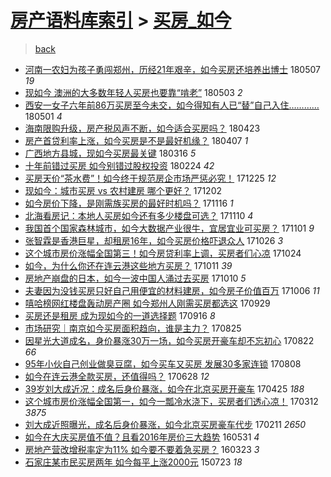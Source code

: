 [房产语料库索引](../../README.md)  > [买房_如今](买房_如今.md)
====
> [back](../README.md)

- [河南一农妇为孩子勇闯郑州，历经21年艰辛，如今买房还培养出博士](http://jkwz.applinzi.com/ittc/7100366128033563654.html#%E6%B2%B3%E5%8D%97%E4%B8%80%E5%86%9C%E5%A6%87%E4%B8%BA%E5%AD%A9%E5%AD%90%E5%8B%87%E9%97%AF%E9%83%91%E5%B7%9E%EF%BC%8C%E5%8E%86%E7%BB%8F21%E5%B9%B4%E8%89%B0%E8%BE%9B%EF%BC%8C%E5%A6%82%E4%BB%8A%E4%B9%B0%E6%88%BF%E8%BF%98%E5%9F%B9%E5%85%BB%E5%87%BA%E5%8D%9A%E5%A3%AB) 180507 *19* 
- [现如今 澳洲的大多数年轻人买房也要靠“啃老”](http://jkwz.applinzi.com/ittc/7098880678953485329.html#%E7%8E%B0%E5%A6%82%E4%BB%8A+%E6%BE%B3%E6%B4%B2%E7%9A%84%E5%A4%A7%E5%A4%9A%E6%95%B0%E5%B9%B4%E8%BD%BB%E4%BA%BA%E4%B9%B0%E6%88%BF%E4%B9%9F%E8%A6%81%E9%9D%A0%E2%80%9C%E5%95%83%E8%80%81%E2%80%9D) 180503 *2* 
- [西安一女子六年前86万买房至今未交，如今得知有人已“替”自己入住…………](http://jkwz.applinzi.com/ittc/7097962802256020491.html#%E8%A5%BF%E5%AE%89%E4%B8%80%E5%A5%B3%E5%AD%90%E5%85%AD%E5%B9%B4%E5%89%8D86%E4%B8%87%E4%B9%B0%E6%88%BF%E8%87%B3%E4%BB%8A%E6%9C%AA%E4%BA%A4%EF%BC%8C%E5%A6%82%E4%BB%8A%E5%BE%97%E7%9F%A5%E6%9C%89%E4%BA%BA%E5%B7%B2%E2%80%9C%E6%9B%BF%E2%80%9D%E8%87%AA%E5%B7%B1%E5%85%A5%E4%BD%8F%E2%80%A6%E2%80%A6%E2%80%A6%E2%80%A6) 180501 *4* 
- [海南限购升级，房产税风声不断，如今适合买房吗？](http://jkwz.applinzi.com/ittc/7095203723402019857.html#%E6%B5%B7%E5%8D%97%E9%99%90%E8%B4%AD%E5%8D%87%E7%BA%A7%EF%BC%8C%E6%88%BF%E4%BA%A7%E7%A8%8E%E9%A3%8E%E5%A3%B0%E4%B8%8D%E6%96%AD%EF%BC%8C%E5%A6%82%E4%BB%8A%E9%80%82%E5%90%88%E4%B9%B0%E6%88%BF%E5%90%97%EF%BC%9F) 180423  
- [房产首贷利率上涨，如今买房是不是最好机缘？](http://jkwz.applinzi.com/ittc/7089370643198116871.html#%E6%88%BF%E4%BA%A7%E9%A6%96%E8%B4%B7%E5%88%A9%E7%8E%87%E4%B8%8A%E6%B6%A8%EF%BC%8C%E5%A6%82%E4%BB%8A%E4%B9%B0%E6%88%BF%E6%98%AF%E4%B8%8D%E6%98%AF%E6%9C%80%E5%A5%BD%E6%9C%BA%E7%BC%98%EF%BC%9F) 180407 *1* 
- [广西地方县城，现如今买房最关键](http://jkwz.applinzi.com/ittc/7081181589516321798.html#%E5%B9%BF%E8%A5%BF%E5%9C%B0%E6%96%B9%E5%8E%BF%E5%9F%8E%EF%BC%8C%E7%8E%B0%E5%A6%82%E4%BB%8A%E4%B9%B0%E6%88%BF%E6%9C%80%E5%85%B3%E9%94%AE) 180316 *5* 
- [十年前错过买房 如今别错过股权投资](http://jkwz.applinzi.com/ittc/7073593388610094087.html#%E5%8D%81%E5%B9%B4%E5%89%8D%E9%94%99%E8%BF%87%E4%B9%B0%E6%88%BF+%E5%A6%82%E4%BB%8A%E5%88%AB%E9%94%99%E8%BF%87%E8%82%A1%E6%9D%83%E6%8A%95%E8%B5%84) 180224 *42* 
- [买房天价“茶水费”！如今终于规范房企市场严惩必究！](http://jkwz.applinzi.com/ittc/7051056328590492689.html#%E4%B9%B0%E6%88%BF%E5%A4%A9%E4%BB%B7%E2%80%9C%E8%8C%B6%E6%B0%B4%E8%B4%B9%E2%80%9D%EF%BC%81%E5%A6%82%E4%BB%8A%E7%BB%88%E4%BA%8E%E8%A7%84%E8%8C%83%E6%88%BF%E4%BC%81%E5%B8%82%E5%9C%BA%E4%B8%A5%E6%83%A9%E5%BF%85%E7%A9%B6%EF%BC%81) 171225 *12* 
- [现如今：城市买房 vs 农村建房 哪个更好？](http://jkwz.applinzi.com/ittc/7042517786251756560.html#%E7%8E%B0%E5%A6%82%E4%BB%8A%EF%BC%9A%E5%9F%8E%E5%B8%82%E4%B9%B0%E6%88%BF+vs+%E5%86%9C%E6%9D%91%E5%BB%BA%E6%88%BF+%E5%93%AA%E4%B8%AA%E6%9B%B4%E5%A5%BD%EF%BC%9F) 171202  
- [如今房价下降，是刚需族买房的最好时机吗？](http://jkwz.applinzi.com/ittc/7036541884023964688.html#%E5%A6%82%E4%BB%8A%E6%88%BF%E4%BB%B7%E4%B8%8B%E9%99%8D%EF%BC%8C%E6%98%AF%E5%88%9A%E9%9C%80%E6%97%8F%E4%B9%B0%E6%88%BF%E7%9A%84%E6%9C%80%E5%A5%BD%E6%97%B6%E6%9C%BA%E5%90%97%EF%BC%9F) 171116 *1* 
- [北海看房记：本地人买房如今还有多少楼盘可选？](http://jkwz.applinzi.com/ittc/7034275838269326353.html#%E5%8C%97%E6%B5%B7%E7%9C%8B%E6%88%BF%E8%AE%B0%EF%BC%9A%E6%9C%AC%E5%9C%B0%E4%BA%BA%E4%B9%B0%E6%88%BF%E5%A6%82%E4%BB%8A%E8%BF%98%E6%9C%89%E5%A4%9A%E5%B0%91%E6%A5%BC%E7%9B%98%E5%8F%AF%E9%80%89%EF%BC%9F) 171110 *4* 
- [我国首个国家森林城市，如今大数据产业很牛，宜居宜业可买房？](http://jkwz.applinzi.com/ittc/7030977390656881681.html#%E6%88%91%E5%9B%BD%E9%A6%96%E4%B8%AA%E5%9B%BD%E5%AE%B6%E6%A3%AE%E6%9E%97%E5%9F%8E%E5%B8%82%EF%BC%8C%E5%A6%82%E4%BB%8A%E5%A4%A7%E6%95%B0%E6%8D%AE%E4%BA%A7%E4%B8%9A%E5%BE%88%E7%89%9B%EF%BC%8C%E5%AE%9C%E5%B1%85%E5%AE%9C%E4%B8%9A%E5%8F%AF%E4%B9%B0%E6%88%BF%EF%BC%9F) 171101 *9* 
- [张智霖是香港巨星，却租房16年，如今买房价格吓退众人](http://jkwz.applinzi.com/ittc/7028838147276932112.html#%E5%BC%A0%E6%99%BA%E9%9C%96%E6%98%AF%E9%A6%99%E6%B8%AF%E5%B7%A8%E6%98%9F%EF%BC%8C%E5%8D%B4%E7%A7%9F%E6%88%BF16%E5%B9%B4%EF%BC%8C%E5%A6%82%E4%BB%8A%E4%B9%B0%E6%88%BF%E4%BB%B7%E6%A0%BC%E5%90%93%E9%80%80%E4%BC%97%E4%BA%BA) 171026 *3* 
- [这个城市房价涨幅全国第三！如今房贷利率上调，买房者们心凉](http://jkwz.applinzi.com/ittc/7028065120100549649.html#%E8%BF%99%E4%B8%AA%E5%9F%8E%E5%B8%82%E6%88%BF%E4%BB%B7%E6%B6%A8%E5%B9%85%E5%85%A8%E5%9B%BD%E7%AC%AC%E4%B8%89%EF%BC%81%E5%A6%82%E4%BB%8A%E6%88%BF%E8%B4%B7%E5%88%A9%E7%8E%87%E4%B8%8A%E8%B0%83%EF%BC%8C%E4%B9%B0%E6%88%BF%E8%80%85%E4%BB%AC%E5%BF%83%E5%87%89) 171024  
- [如今，为什么你还在连云港这些地方买房？](http://jkwz.applinzi.com/ittc/7023222442414310417.html#%E5%A6%82%E4%BB%8A%EF%BC%8C%E4%B8%BA%E4%BB%80%E4%B9%88%E4%BD%A0%E8%BF%98%E5%9C%A8%E8%BF%9E%E4%BA%91%E6%B8%AF%E8%BF%99%E4%BA%9B%E5%9C%B0%E6%96%B9%E4%B9%B0%E6%88%BF%EF%BC%9F) 171011 *39* 
- [房地产崩盘的日本，如今一波中国人涌过去买房](http://jkwz.applinzi.com/ittc/7022890324849067024.html#%E6%88%BF%E5%9C%B0%E4%BA%A7%E5%B4%A9%E7%9B%98%E7%9A%84%E6%97%A5%E6%9C%AC%EF%BC%8C%E5%A6%82%E4%BB%8A%E4%B8%80%E6%B3%A2%E4%B8%AD%E5%9B%BD%E4%BA%BA%E6%B6%8C%E8%BF%87%E5%8E%BB%E4%B9%B0%E6%88%BF) 171010 *5* 
- [夫妻因为没钱买房只好自己用便宜的材料建房，如今房子价值百万](http://jkwz.applinzi.com/ittc/7021226327468934160.html#%E5%A4%AB%E5%A6%BB%E5%9B%A0%E4%B8%BA%E6%B2%A1%E9%92%B1%E4%B9%B0%E6%88%BF%E5%8F%AA%E5%A5%BD%E8%87%AA%E5%B7%B1%E7%94%A8%E4%BE%BF%E5%AE%9C%E7%9A%84%E6%9D%90%E6%96%99%E5%BB%BA%E6%88%BF%EF%BC%8C%E5%A6%82%E4%BB%8A%E6%88%BF%E5%AD%90%E4%BB%B7%E5%80%BC%E7%99%BE%E4%B8%87) 171006 *11* 
- [嘻哈榜网红楼盘轰动房产圈 如今郑州人刚需买房都选这](http://jkwz.applinzi.com/ittc/7018654019990586385.html#%E5%98%BB%E5%93%88%E6%A6%9C%E7%BD%91%E7%BA%A2%E6%A5%BC%E7%9B%98%E8%BD%B0%E5%8A%A8%E6%88%BF%E4%BA%A7%E5%9C%88+%E5%A6%82%E4%BB%8A%E9%83%91%E5%B7%9E%E4%BA%BA%E5%88%9A%E9%9C%80%E4%B9%B0%E6%88%BF%E9%83%BD%E9%80%89%E8%BF%99) 170929  
- [买房还是租房 成为现如今的一道选择题](http://jkwz.applinzi.com/ittc/7013836534099477521.html#%E4%B9%B0%E6%88%BF%E8%BF%98%E6%98%AF%E7%A7%9F%E6%88%BF+%E6%88%90%E4%B8%BA%E7%8E%B0%E5%A6%82%E4%BB%8A%E7%9A%84%E4%B8%80%E9%81%93%E9%80%89%E6%8B%A9%E9%A2%98) 170916 *8* 
- [市场研究｜南京如今买房面积趋向，谁是主力？](http://jkwz.applinzi.com/ittc/7005782769396089873.html#%E5%B8%82%E5%9C%BA%E7%A0%94%E7%A9%B6%EF%BD%9C%E5%8D%97%E4%BA%AC%E5%A6%82%E4%BB%8A%E4%B9%B0%E6%88%BF%E9%9D%A2%E7%A7%AF%E8%B6%8B%E5%90%91%EF%BC%8C%E8%B0%81%E6%98%AF%E4%B8%BB%E5%8A%9B%EF%BC%9F) 170825  
- [因星光大道成名，身价暴涨30万一场，如今买房开豪车却不忘初心](http://jkwz.applinzi.com/ittc/7004267797235106832.html#%E5%9B%A0%E6%98%9F%E5%85%89%E5%A4%A7%E9%81%93%E6%88%90%E5%90%8D%EF%BC%8C%E8%BA%AB%E4%BB%B7%E6%9A%B4%E6%B6%A830%E4%B8%87%E4%B8%80%E5%9C%BA%EF%BC%8C%E5%A6%82%E4%BB%8A%E4%B9%B0%E6%88%BF%E5%BC%80%E8%B1%AA%E8%BD%A6%E5%8D%B4%E4%B8%8D%E5%BF%98%E5%88%9D%E5%BF%83) 170822 *66* 
- [95年小伙自己创业做臭豆腐，如今买车又买房 发展30多家连锁](http://jkwz.applinzi.com/ittc/6996477662565237776.html#95%E5%B9%B4%E5%B0%8F%E4%BC%99%E8%87%AA%E5%B7%B1%E5%88%9B%E4%B8%9A%E5%81%9A%E8%87%AD%E8%B1%86%E8%85%90%EF%BC%8C%E5%A6%82%E4%BB%8A%E4%B9%B0%E8%BD%A6%E5%8F%88%E4%B9%B0%E6%88%BF+%E5%8F%91%E5%B1%9530%E5%A4%9A%E5%AE%B6%E8%BF%9E%E9%94%81) 170808  
- [如今在连云港全款买房，还值得吗？](http://jkwz.applinzi.com/ittc/6984357434574242820.html#%E5%A6%82%E4%BB%8A%E5%9C%A8%E8%BF%9E%E4%BA%91%E6%B8%AF%E5%85%A8%E6%AC%BE%E4%B9%B0%E6%88%BF%EF%BC%8C%E8%BF%98%E5%80%BC%E5%BE%97%E5%90%97%EF%BC%9F) 170628 *12* 
- [39岁刘大成近况：成名后身价暴涨，如今在北京买房开豪车](http://jkwz.applinzi.com/ittc/6960590643976995844.html#39%E5%B2%81%E5%88%98%E5%A4%A7%E6%88%90%E8%BF%91%E5%86%B5%EF%BC%9A%E6%88%90%E5%90%8D%E5%90%8E%E8%BA%AB%E4%BB%B7%E6%9A%B4%E6%B6%A8%EF%BC%8C%E5%A6%82%E4%BB%8A%E5%9C%A8%E5%8C%97%E4%BA%AC%E4%B9%B0%E6%88%BF%E5%BC%80%E8%B1%AA%E8%BD%A6) 170425 *188* 
- [这个城市房价涨幅全国第一，如今一瓢冷水浇下，买房者们透心凉！](http://jkwz.applinzi.com/ittc/6944254745580667909.html#%E8%BF%99%E4%B8%AA%E5%9F%8E%E5%B8%82%E6%88%BF%E4%BB%B7%E6%B6%A8%E5%B9%85%E5%85%A8%E5%9B%BD%E7%AC%AC%E4%B8%80%EF%BC%8C%E5%A6%82%E4%BB%8A%E4%B8%80%E7%93%A2%E5%86%B7%E6%B0%B4%E6%B5%87%E4%B8%8B%EF%BC%8C%E4%B9%B0%E6%88%BF%E8%80%85%E4%BB%AC%E9%80%8F%E5%BF%83%E5%87%89%EF%BC%81) 170312 *3875* 
- [刘大成近照曝光，成名后身价暴涨，如今北京买房豪车代步](http://jkwz.applinzi.com/ittc/6933406876091024388.html#%E5%88%98%E5%A4%A7%E6%88%90%E8%BF%91%E7%85%A7%E6%9B%9D%E5%85%89%EF%BC%8C%E6%88%90%E5%90%8D%E5%90%8E%E8%BA%AB%E4%BB%B7%E6%9A%B4%E6%B6%A8%EF%BC%8C%E5%A6%82%E4%BB%8A%E5%8C%97%E4%BA%AC%E4%B9%B0%E6%88%BF%E8%B1%AA%E8%BD%A6%E4%BB%A3%E6%AD%A5) 170211 *2650* 
- [如今在大庆买房值不值？且看2016年房价三大趋势](http://jkwz.applinzi.com/ittc/6838397297305846789.html#%E5%A6%82%E4%BB%8A%E5%9C%A8%E5%A4%A7%E5%BA%86%E4%B9%B0%E6%88%BF%E5%80%BC%E4%B8%8D%E5%80%BC%EF%BC%9F%E4%B8%94%E7%9C%8B2016%E5%B9%B4%E6%88%BF%E4%BB%B7%E4%B8%89%E5%A4%A7%E8%B6%8B%E5%8A%BF) 160531 *4* 
- [房地产营改增税率定为11% 如今要不要着急买房？](http://jkwz.applinzi.com/ittc/6812790473743664132.html#%E6%88%BF%E5%9C%B0%E4%BA%A7%E8%90%A5%E6%94%B9%E5%A2%9E%E7%A8%8E%E7%8E%87%E5%AE%9A%E4%B8%BA11%25+%E5%A6%82%E4%BB%8A%E8%A6%81%E4%B8%8D%E8%A6%81%E7%9D%80%E6%80%A5%E4%B9%B0%E6%88%BF%EF%BC%9F) 160323 *3* 
- [石家庄某市民买房两年 如今每平上涨2000元](http://jkwz.applinzi.com/ittc/547650615227355055.html#%E7%9F%B3%E5%AE%B6%E5%BA%84%E6%9F%90%E5%B8%82%E6%B0%91%E4%B9%B0%E6%88%BF%E4%B8%A4%E5%B9%B4+%E5%A6%82%E4%BB%8A%E6%AF%8F%E5%B9%B3%E4%B8%8A%E6%B6%A82000%E5%85%83) 150723 *18* 
